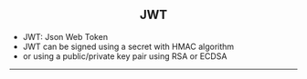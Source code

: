 <h2 align="center">JWT </h2>

- JWT: Json Web Token
- JWT can be signed using a secret with HMAC algorithm
- or using a public/private key pair using RSA or ECDSA


<hr>

